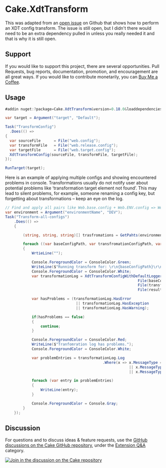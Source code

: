 # Cake.XdtTransform

This was adapted from an [open issue](https://github.com/cake-build/cake/issues/321) on Github that shows
how to perform an XDT config transform. The issue is still open, but I didn't there would need to be an
extra dependency pulled in unless you really needed it and that is why it is still open.

## Support

If you would like to support this project, there are several opportunities. Pull Requests, bug reports, documentation, promotion, and encouragement are all great ways. If you would like to contribute monetarily, you can [Buy Me a Coffee](https://www.buymeacoffee.com/aQPnJ73O8).

## Usage

```csharp
#addin nuget:?package=Cake.XdtTransform&version=0.18.0&loaddependencies=true

var target = Argument("target", "Default");

Task("TransformConfig")
  .Does(() =>
{
  var sourceFile      = File("web.config");
  var transformFile   = File("web.release.config");
  var targetFile      = File("web.target.config");
  XdtTransformConfig(sourceFile, transformFile, targetFile);
});

RunTarget(target);
```

Here is an example of applying multiple configs and showing encountered problems in console.
Transformations usually do not notify user about potential problems like ‘transformation target element not found’. This may lead to silent problems, for example, someone renaming a config key, but forgetting about transformations – keep an eye on the log.  

```csharp
// Find and apply all pairs like Web.base.config + Web.ENV.config => Web.config
var environment = Argument("environmentName", "DEV");
Task("Transform-all-configs")
    .Does(() =>
    {

        (string, string, string)[] trasfromations = GetPahts(environment, "./");

        foreach ((var baseConfigPath, var transfromationConfigPath, var resultingConfigPath) in trasfromations)
        {
            WrtieLine("");

            Console.ForegroundColor = ConsoleColor.Green;
            WriteLine($"Running transform for: \r\n{baseConfigPath}\r\n{transfromationConfigPath}");
            Console.ForegroundColor = ConsoleColor.White;
            var transformationLog = XdtTransformConfigWithDefaultLogger(
                                                            File(baseConfigPath),
                                                            File(transfromationConfigPath),
                                                            File(resultingConfigPath));

            var hasProblems = (transformationLog.HasError
                                || transformationLog.HasException
                                || transformationLog.HasWarning);

            if(hasProblems == false)
            {
                continue;
            }

            Console.ForegroundColor = ConsoleColor.Red;
            WriteLine($"Tranfomration log has problems.");
            Console.ForegroundColor = ConsoleColor.White;

            var problemEntries = transformationLog.Log
                                            .Where(x => x.MessageType == "Error"
                                                        || x.MessageType == "Exception"
                                                        || x.MessageType == "Warning");

            foreach (var entry in problemEntries)
            {
                WriteLine(entry);
            }

            Console.ForegroundColor = Console.Gray;
        }
    });
```

## Discussion

For questions and to discuss ideas & feature requests, use the [GitHub discussions on the Cake GitHub repository](https://github.com/cake-build/cake/discussions), under the [Extension Q&A](https://github.com/cake-build/cake/discussions/categories/extension-q-a) category.

[![Join in the discussion on the Cake repository](https://img.shields.io/badge/GitHub-Discussions-green?logo=github)](https://github.com/cake-build/cake/discussions)
